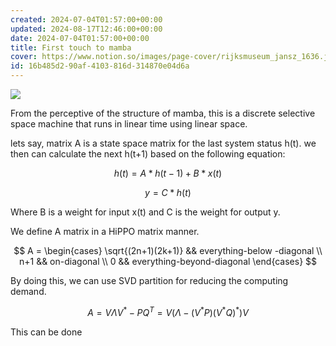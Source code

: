 ```yaml
---
created: 2024-07-04T01:57:00+00:00
updated: 2024-08-17T12:46:00+00:00
date: 2024-07-04T01:57:00+00:00
title: First touch to mamba
cover: https://www.notion.so/images/page-cover/rijksmuseum_jansz_1636.jpg
id: 16b485d2-90af-4103-816d-314870e04d6a
---
```


![](https://prod-files-secure.s3.us-west-2.amazonaws.com/9ae3228c-6982-46ec-8946-abb7d53f72af/f4425041-9cff-41b3-9da7-b628790af0b0/Untitled.jpeg?X-Amz-Algorithm=AWS4-HMAC-SHA256&X-Amz-Content-Sha256=UNSIGNED-PAYLOAD&X-Amz-Credential=ASIAZI2LB466RT4Q74TL%2F20250427%2Fus-west-2%2Fs3%2Faws4_request&X-Amz-Date=20250427T064614Z&X-Amz-Expires=3600&X-Amz-Security-Token=IQoJb3JpZ2luX2VjEL3%2F%2F%2F%2F%2F%2F%2F%2F%2F%2FwEaCXVzLXdlc3QtMiJIMEYCIQCAeka4bLwy6kHBGYf3V8FKo29Ekr9ivlaoPPtAVuF%2BtgIhAMFaBWODUNS5B2ps%2Bbpv%2Bt4bwCSYAqAiayizAC1OvHzYKv8DCFYQABoMNjM3NDIzMTgzODA1Igy3KEJkQ%2BE5l6KSrNAq3APERluwQLGft0Z97RiqkIlMq9G1jQ6CHcA2bu%2Byp247%2FkncUr%2Fe%2Bql6qHTgRj8WWYchH%2FIEfmXTLKDllmexq%2FxFAluFiLvw%2B72cNsCbymzKcqdBNmXXaVdqXRmsQch1PO2IeOp8eIlbeZgl90tESjiW2WqxuhWlTr9GwIqm%2BqwNFxyUFbZHsdGNO%2B0bySytJRJ3Hr8R3ErvZcDpq11g2jbosODIGV03aaLLnxjykRWKDRBq23K8YG5SgqJvu76ZK8iMpW3nh44M6uz8ASNIlWcoPxoau2b6WimNHeWoEAGuk2D1%2FFMb2cmY4tk3KhTmh3%2BPHwXGEPu5IE2OSdL9C9JoMdZpO%2FNt%2FWqLoDfdT2bAkUPfsUEA8S%2Fp1eu5FjFZOcA1rg2ElarOKEteVXniPup%2BMJaeI4tM0cVvDBTHYIBqV9ImfhgTDvA19SbJAMpJBuRqXjf7qb5O6YQ5HePgthR54BQ6oHXO%2FL%2BxrPyuvAV%2FprWd8flNn1DCjBdu9Oo51C%2F0vd54Jop0i7v9vDL%2BfeJt%2BfL%2Be19jbavi99ffP2OLYvn8vqDbN3cfrmd2NjG32FgaTgKvA66OmRKo4mJOG03Pik4vJVSiXtrgTIoEngZfF10sPylP7fSfbI%2BsuTD28rbABjqkAUD0sG6HJfLFBeHEc%2BVSQydHxbLHyepJbGIriovu%2BB5yqZj18jgYRtMdmZqreyrQAhBftqF5RvHUeo3w2fXXhpssZ5LTozFMUecZdBsFux19WRsyYyzJirYPUzy4rKXCp4LlkeVeuE7%2FDM%2FiDMCjYz%2FUFVF867t4Kyy9x64LXCuNI8%2BF%2FEcwStxoXkfEFZLr0XIqK5n%2BjujU2nVt2kJ%2BrMUfeLBi&X-Amz-Signature=cb5127ad6c2872364dc9bb6d070a62d58243939f201c52a6b83b1e2dd9f076ec&X-Amz-SignedHeaders=host&x-id=GetObject)

From the perceptive of the structure of mamba, this is a discrete selective space machine that runs in linear time using linear space.

lets say, matrix A is a state space matrix for the last system status h(t). we then can calculate the next h(t+1) based on the following equation:

$$
\begin{equation}h(t) = A*h(t-1) + B*x(t)\end{equation}
$$

$$
y = C*h(t)
$$

Where B is a weight for input x(t) and C is the weight for output y.

We define A matrix in a HiPPO matrix manner.

$$
A = \begin{cases} \sqrt{(2n+1)(2k+1)} && everything-below -diagonal \\
n+1 && on-diagonal \\
0 && everything-beyond-diagonal \end{cases}
$$

By doing this, we can use SVD partition for reducing the computing demand.

$$
A=V\Lambda V^* - PQ^T = V(\Lambda - (V^*P)(V^*Q)^*)V
$$

This can be done
